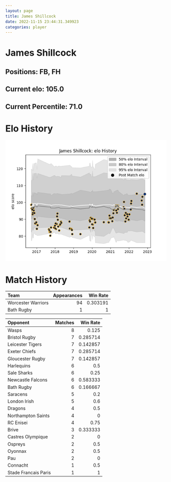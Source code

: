```yaml
---  
layout: page  
title: James Shillcock  
date: 2022-11-15 23:44:31.349923  
categories: player  
---
```

# James Shillcock

## Positions: FB, FH

## Current elo: 105.0

## Current Percentile: 71.0

# Elo History


![elo history](history_JamesShillcock.png)
# Match History


| Team               |   Appearances |   Win Rate |
|:-------------------|--------------:|-----------:|
| Worcester Warriors |            94 |   0.303191 |
| Bath Rugby         |             1 |   1        |

| Opponent             |   Matches |   Win Rate |
|:---------------------|----------:|-----------:|
| Wasps                |         8 |   0.125    |
| Bristol Rugby        |         7 |   0.285714 |
| Leicester Tigers     |         7 |   0.142857 |
| Exeter Chiefs        |         7 |   0.285714 |
| Gloucester Rugby     |         7 |   0.142857 |
| Harlequins           |         6 |   0.5      |
| Sale Sharks          |         6 |   0.25     |
| Newcastle Falcons    |         6 |   0.583333 |
| Bath Rugby           |         6 |   0.166667 |
| Saracens             |         5 |   0.2      |
| London Irish         |         5 |   0.6      |
| Dragons              |         4 |   0.5      |
| Northampton Saints   |         4 |   0        |
| RC Enisei            |         4 |   0.75     |
| Brive                |         3 |   0.333333 |
| Castres Olympique    |         2 |   0        |
| Ospreys              |         2 |   0.5      |
| Oyonnax              |         2 |   0.5      |
| Pau                  |         2 |   0        |
| Connacht             |         1 |   0.5      |
| Stade Francais Paris |         1 |   1        |